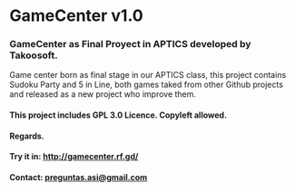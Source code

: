 # GameCenter v1.0


### GameCenter as Final Proyect in APTICS developed by Takoosoft.

Game center born as final stage in our APTICS class, this project contains Sudoku Party and 5 in Line, both games taked from other Github projects and released as a new project who improve them.

#### This project includes GPL 3.0 Licence. Copyleft allowed.

#### Regards.

#### Try it in: http://gamecenter.rf.gd/

#### Contact: preguntas.asi@gmail.com